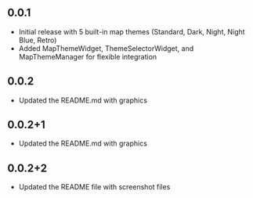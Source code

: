 ## 0.0.1

- Initial release with 5 built-in map themes (Standard, Dark, Night, Night Blue, Retro)
- Added MapThemeWidget, ThemeSelectorWidget, and MapThemeManager for flexible integration

## 0.0.2
- Updated the README.md with graphics

## 0.0.2+1
- Updated the README.md with graphics

## 0.0.2+2
- Updated the README file with screenshot files
